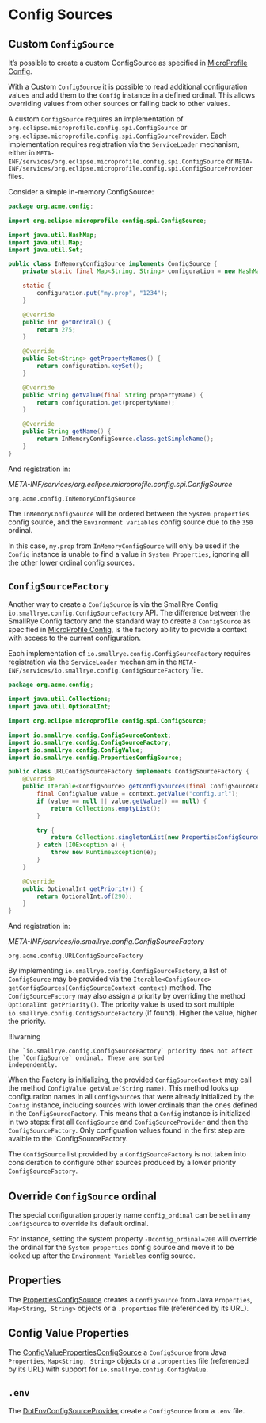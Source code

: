 # Config Sources

## Custom `ConfigSource`

It’s possible to create a custom ConfigSource as specified in 
[MicroProfile Config](https://github.com/eclipse/microprofile-config/).

With a Custom `ConfigSource` it is possible to read additional configuration values and add them to the `Config` 
instance in a defined ordinal. This allows overriding values from other sources or falling back to other values.

A custom `ConfigSource` requires an implementation of `org.eclipse.microprofile.config.spi.ConfigSource` or 
`org.eclipse.microprofile.config.spi.ConfigSourceProvider`. Each implementation requires registration via the 
`ServiceLoader` mechanism, either in `META-INF/services/org.eclipse.microprofile.config.spi.ConfigSource` or 
`META-INF/services/org.eclipse.microprofile.config.spi.ConfigSourceProvider` files.

Consider a simple in-memory ConfigSource:

```java
package org.acme.config;

import org.eclipse.microprofile.config.spi.ConfigSource;

import java.util.HashMap;
import java.util.Map;
import java.util.Set;

public class InMemoryConfigSource implements ConfigSource {
    private static final Map<String, String> configuration = new HashMap<>();

    static {
        configuration.put("my.prop", "1234");
    }

    @Override
    public int getOrdinal() {
        return 275;
    }

    @Override
    public Set<String> getPropertyNames() {
        return configuration.keySet();
    }

    @Override
    public String getValue(final String propertyName) {
        return configuration.get(propertyName);
    }

    @Override
    public String getName() {
        return InMemoryConfigSource.class.getSimpleName();
    }
}
```

And registration in:

_META-INF/services/org.eclipse.microprofile.config.spi.ConfigSource_
```properties
org.acme.config.InMemoryConfigSource
```

The `InMemoryConfigSource` will be ordered between the `System properties` config source, and the 
`Environment variables` config source due to the `350` ordinal.

In this case, `my.prop` from `InMemoryConfigSource` will only be used if the `Config` instance is unable to find a 
value in `System Properties`, ignoring all the other lower ordinal config sources.

## `ConfigSourceFactory`

Another way to create a `ConfigSource` is via the SmallRye Config `io.smallrye.config.ConfigSourceFactory` API. The 
difference between the SmallRye Config factory and the standard way to create a `ConfigSource` as specified in
[MicroProfile Config](https://github.com/eclipse/microprofile-config/), is the factory ability to provide a context 
with access to the current configuration.

Each implementation of `io.smallrye.config.ConfigSourceFactory` requires registration via the `ServiceLoader` mechanism 
in the `META-INF/services/io.smallrye.config.ConfigSourceFactory` file.

```java
package org.acme.config;

import java.util.Collections;
import java.util.OptionalInt;

import org.eclipse.microprofile.config.spi.ConfigSource;

import io.smallrye.config.ConfigSourceContext;
import io.smallrye.config.ConfigSourceFactory;
import io.smallrye.config.ConfigValue;
import io.smallrye.config.PropertiesConfigSource;

public class URLConfigSourceFactory implements ConfigSourceFactory {
    @Override
    public Iterable<ConfigSource> getConfigSources(final ConfigSourceContext context) {
        final ConfigValue value = context.getValue("config.url");
        if (value == null || value.getValue() == null) {
            return Collections.emptyList();
        }

        try {
            return Collections.singletonList(new PropertiesConfigSource(new URL(value.getValue())));
        } catch (IOException e) {
            throw new RuntimeException(e);
        }
    }

    @Override
    public OptionalInt getPriority() {
        return OptionalInt.of(290);
    }
}
```

And registration in:

_META-INF/services/io.smallrye.config.ConfigSourceFactory_
```properties
org.acme.config.URLConfigSourceFactory
```

By implementing `io.smallrye.config.ConfigSourceFactory`, a list of `ConfigSource` may be provided via the 
`Iterable<ConfigSource> getConfigSources(ConfigSourceContext context)` method. The `ConfigSourceFactory` may also 
assign a priority by overriding the method `OptionalInt getPriority()`. The priority value is used to sort multiple 
`io.smallrye.config.ConfigSourceFactory` (if found). Higher the value, higher the priority.

!!!warning

    The `io.smallrye.config.ConfigSourceFactory` priority does not affect the `ConfigSource` ordinal. These are sorted 
    independently.

When the Factory is initializing, the provided `ConfigSourceContext` may call the method 
`ConfigValue getValue(String name)`. This method looks up configuration names in all `ConfigSource`s that were already 
initialized by the `Config` instance, including sources with lower ordinals than the ones defined in the 
`ConfigSourceFactory`. This means that a `Config` instance is initialized in two steps: first all `ConfigSource` and 
`ConfigSourceProvider` and then the `ConfigSourceFactory`. Only configuation values found in the first step are avaible
to the `ConfigSourceFactory. 

The `ConfigSource` list provided by a `ConfigSourceFactory` is not taken into consideration to 
configure other sources produced by a lower priority `ConfigSourceFactory`.

## Override `ConfigSource` ordinal

The special configuration property name `config_ordinal` can be set in any `ConfigSource` to override its default 
ordinal.

For instance, setting the system property `-Dconfig_ordinal=200` will override the ordinal for the `System properties` 
config source and move it to be looked up after the `Environment Variables` config source.

## Properties

The [PropertiesConfigSource](https://github.com/smallrye/smallrye-config/blob/main/implementation/src/main/java/io/smallrye/config/PropertiesConfigSource.java) 
creates a `ConfigSource` from Java `Properties`, `Map<String, String>` objects or a `.properties` file (referenced by
its URL).

## Config Value Properties

The [ConfigValuePropertiesConfigSource](https://github.com/smallrye/smallrye-config/blob/main/implementation/src/main/java/io/smallrye/config/ConfigValuePropertiesConfigSource.java) a `ConfigSource` from Java `Properties`, `Map<String, String>` objects or 
a `.properties` file (referenced by its URL) with support for `io.smallrye.config.ConfigValue`.

## `.env`

The [DotEnvConfigSourceProvider](https://github.com/smallrye/smallrye-config/blob/main/implementation/src/main/java/io/smallrye/config/DotEnvConfigSourceProvider.java) create a `ConfigSource` from a `.env` file.
